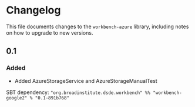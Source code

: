 # Changelog

This file documents changes to the `workbench-azure` library, including notes on how to upgrade to new versions.

## 0.1

### Added

- Added AzureStorageService and AzureStorageManualTest

SBT dependency: `"org.broadinstitute.dsde.workbench" %% "workbench-google2" % "0.1-891b768"`
